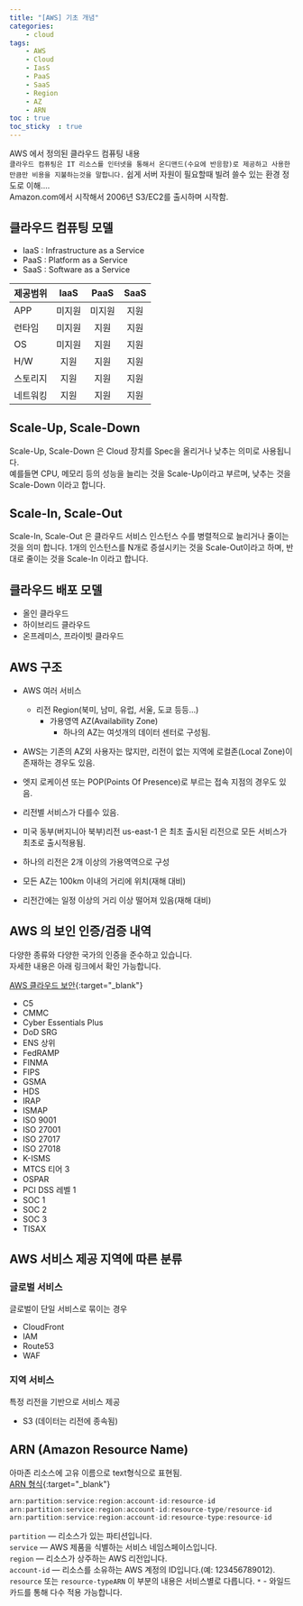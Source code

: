```yaml
---
title: "[AWS] 기초 개념"
categories: 
    - cloud
tags: 
    - AWS
    - Cloud
    - IasS
    - PaaS
    - SaaS
    - Region
    - AZ
    - ARN
toc : true
toc_sticky  : true    
---
```


AWS 에서 정의된 클라우드 컴퓨팅 내용    
`클라우드 컴퓨팅은 IT 리소스를 인터넷을 통해서 온디맨드(수요에 반응함)로 제공하고 사용한 만큼만 비용을 지불하는것을 말합니다.`
쉽게 서버 자원이 필요할때 빌려 쓸수 있는 환경 정도로 이해....    
Amazon.com에서 시작해서 2006년 S3/EC2를 출시하며 시작함.

## 클라우드 컴퓨팅 모델
- IaaS : Infrastructure as a Service
- PaaS : Platform as a Service
- SaaS : Software as a Service

| 제공범위 | IaaS | PaaS | SaaS | 
|---|:---:|:---:|:---:|
| APP | 미지원 | 미지원 | 지원 |
| 런타임 | 미지원 | 지원 | 지원 |
| OS | 미지원 | 지원 | 지원 |
| H/W | 지원 | 지원 | 지원 |
| 스토리지 | 지원 | 지원 | 지원 |
| 네트워킹 | 지원 | 지원 | 지원 |

## Scale-Up, Scale-Down 
Scale-Up, Scale-Down 은 Cloud 장치를 Spec을 올리거나 낮추는 의미로 사용됩니다.    
예를들면 CPU, 메모리 등의 성능을 늘리는 것을 Scale-Up이라고 부르며, 낮추는 것을 Scale-Down 이라고 합니다.    

## Scale-In, Scale-Out
Scale-In, Scale-Out 은 클라우드 서비스 인스턴스 수를 병렬적으로 늘리거나 줄이는 것을 의미 합니다. 
1개의 인스턴스를 N개로 증설시키는 것을 Scale-Out이라고 하며, 반대로 줄이는 것을 Scale-In 이라고 합니다.    


## 클라우드 배포 모델
- 올인 클라우드
- 하이브리드 클라우드
- 온프레미스, 프라이빗 클라우드

## AWS 구조
- AWS 여러 서비스
    - 리전 Region(북미, 남미, 유럽, 서울, 도쿄 등등...)
        - 가용영역 AZ(Availability Zone)
            - 하나의 AZ는 여섯개의 데이터 센터로 구성됨.

- AWS는 기존의 AZ외 사용자는 많지만, 리전이 없는 지역에 로컬존(Local Zone)이 존재하는 경우도 있음.    
- 엣지 로케이션 또는 POP(Points Of Presence)로 부르는 접속 지점의 경우도 있음.
- 리전별 서비스가 다를수 있음.
- 미국 동부(버지니아 북부)리전 us-east-1 은 최초 출시된 리전으로 모든 서비스가 최초로 출시적용됨.
- 하나의 리전은 2개 이상의 가용역역으로 구성
- 모든 AZ는 100km 이내의 거리에 위치(재해 대비)
- 리전간에는 일정 이상의 거리 이상 떨어져 있음(재해 대비)


## AWS 의 보인 인증/검증 내역
다양한 종류와 다양한 국가의 인증을 준수하고 있습니다.    
자세한 내용은 아래 링크에서 확인 가능합니다.

[AWS 클라우드 보안](https://aws.amazon.com/ko/compliance/programs/){:target="_blank"}

- C5
- CMMC
- Cyber Essentials Plus
- DoD SRG
- ENS 상위
- FedRAMP
- FINMA
- FIPS
- GSMA
- HDS
- IRAP
- ISMAP
- ISO 9001
- ISO 27001
- ISO 27017
- ISO 27018
- K-ISMS
- MTCS 티어 3
- OSPAR
- PCI DSS 레벨 1
- SOC 1
- SOC 2
- SOC 3
- TISAX

## AWS 서비스 제공 지역에 따른 분류
### 글로벌 서비스 
글로벌이 단일 서비스로 묶이는 경우
- CloudFront
- IAM
- Route53
- WAF   

### 지역 서비스
특정 리전을 기반으로 서비스 제공
- S3 (데이터는 리전에 종속됨)

## ARN (Amazon Resource Name)
아마존 리소스에 고유 이름으로 text형식으로 표현됨.    
[ARN 형식](https://docs.aws.amazon.com/ko_kr/quicksight/latest/APIReference/qs-arn-format.html){:target="_blank"}

```javascript
arn:partition:service:region:account-id:resource-id
arn:partition:service:region:account-id:resource-type/resource-id
arn:partition:service:region:account-id:resource-type:resource-id
```

`partition` — 리소스가 있는 파티션입니다.    
`service` — AWS 제품을 식별하는 서비스 네임스페이스입니다.     
`region` — 리소스가 상주하는 AWS 리전입니다.    
`account-id` — 리소스를 소유하는 AWS 계정의 ID입니다.(예: 123456789012).     
`resource` 또는 `resource-typeARN` 이 부분의 내용은 서비스별로 다릅니다.
`*` - 와일드 카드를 통해 다수 적용 가능합니다.   


